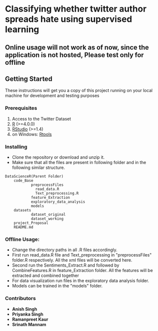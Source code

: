 # Classifying whether twitter author spreads hate using supervised learning

## Online usage will not work as of now, since the application is not hosted, Please test only for offline

## Getting Started
These instructions will get you a copy of this project running on your local machine for development and testing purposes

### Prerequisites

1. Access to the Twitter Dataset
1. [R](https://cran.rstudio.com/) (>=4.0.0)
2. [RStudio](https://www.rstudio.com/products/rstudio/download/) (>=1.4)
3. on Windows: [Rtools](https://cran.r-project.org/bin/windows/Rtools/)

### Installing

* Clone the repository or download and unzip it.    
* Make sure that all the files are present in following folder and in the following similar structure.  

```
DataScienceR(Parent Folder)
    code_Base  
            preprocessFiles
              read_data.R
              Text_preprocessing.R
            feature_Extraction
            exploratory_data_analysis
            models
    datasets  
            dataset_original
            dataset_working
    project_Proposal
    README.md
```


### Offline Usage:
* Change the directory paths in all .R files accordingly.
* First run read_data.R file and Text_preprocessing in "preprocessFiles" folder.R respectively. All the xml files will be converted here. 
* Second run the Sentiments_Extract.R and followed by CombineFeatures.R in feature_Extraction folder. All the features will be extracted and combined together
* For data visualization run files in the exploratory data analysis folder.
* Models can be trained in the "models" folder.

### Contributors
* **Anish Singh**
* **Priyanka Singh**
* **Ramanpreet Kaur**
* **Srinath Mannam**
